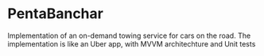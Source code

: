 # PentaBanchar
Implementation of an on-demand towing service for cars on the road. The implementation is like an Uber app, with MVVM architechture and Unit tests
